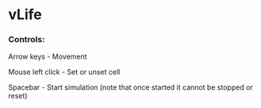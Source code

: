 # vLife
### Controls:


Arrow keys - Movement

Mouse left click - Set or unset cell

Spacebar - Start simulation (note that once started it cannot be stopped or reset)




